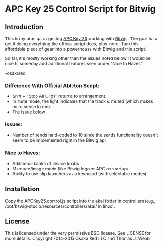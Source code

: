 APC Key 25 Control Script for Bitwig
====================================

Introduction
------------

This is my attempt at getting
[APC Key 25](http://www.akaipro.com/product/apc-key-25) working with [Bitwig](http://www.bitwig.com).
The goal is to get it doing everything the official script does, plus more. Turn this affordable
piece of gear into a powerhouse with Bitwig and this script!

So far, it's mostly working other than the issues noted below. It would be nice to someday add
additional features seen under "Nice to Haves".

-osakared



### Difference With Official Ableton Script:

* Shift + "Stop All Clips" returns to arrangement.
* In mute mode, the light indicates that the track _is_ muted (which makes more sense to me).
* The issue below

### Issues:

* Number of sends hard-coded to 10 since the sends functionality doesn't seem to be implemented right in the Bitwig api

### Nice to Haves:

* Additional banks of device knobs
* Marquee/image mode (like Bitwig logo or APC on startup)
* Ability to use clip launchers as a keyboard (with selectable modes)

Installation
------------

Copy the APCKey25.control.js script into the akai folder in controllers
(e.g., /opt/bitwig-studio/resources/controllers/akai/ in linux).

License
-------

This is licensed under the very permissive BSD license. See LICENSE for more details.
Copyright 2014-2015 Osaka Red LLC and Thomas J. Webb
